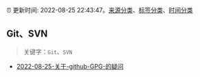 :alarm_clock: 更新时间: 2022-08-25 22:43:47。[来源分类](../README.md)、[标签分类](../TAGS.md)、[时间分类](../TIMELINE.md)

## Git、SVN


> 关键字：`Git`、`SVN`



- [2022-08-25-关于-github-GPG-的疑问](https://www.v2ex.com/t/875460) 